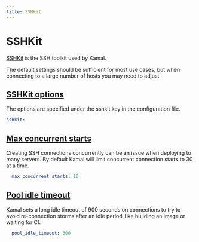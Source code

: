 ```yaml
---
title: SSHKit
---
```


# SSHKit


[SSHKit](https://github.com/capistrano/sshkit) is the SSH toolkit used by Kamal.

The default settings should be sufficient for most use cases, but
when connecting to a large number of hosts you may need to adjust

## [SSHKit options](#sshkit-options)

The options are specified under the sshkit key in the configuration file.
```yaml
sshkit:
```
## [Max concurrent starts](#max-concurrent-starts)

Creating SSH connections concurrently can be an issue when deploying to many servers.
By default Kamal will limit concurrent connection starts to 30 at a time.
```yaml
  max_concurrent_starts: 10
```
## [Pool idle timeout](#pool-idle-timeout)

Kamal sets a long idle timeout of 900 seconds on connections to try to avoid
re-connection storms after an idle period, like building an image or waiting for CI.
```yaml
  pool_idle_timeout: 300
```
